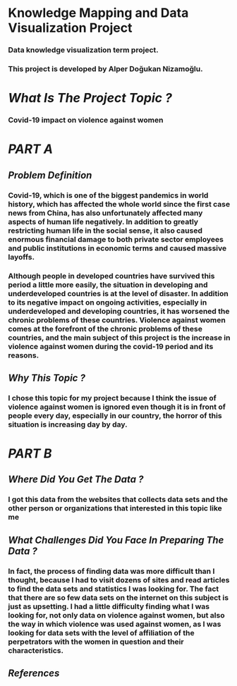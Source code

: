 # Knowledge Mapping and Data Visualization Project
### Data knowledge visualization term project.
### This project is developed by Alper Doğukan Nizamoğlu.

# *What Is The Project Topic ?*

### Covid-19 impact on violence against women

# *PART A*

## *Problem Definition*

### Covid-19, which is one of the biggest pandemics in world history, which has affected the whole world since the first case news from China, has also unfortunately affected many aspects of human life negatively. In addition to greatly restricting human life in the social sense, it also caused enormous financial damage to both private sector employees and public institutions in economic terms and caused massive layoffs. 

### Although people in developed countries have survived this period a little more easily, the situation in developing and underdeveloped countries is at the level of disaster. In addition to its negative impact on ongoing activities, especially in underdeveloped and developing countries, it has worsened the chronic problems of these countries. Violence against women comes at the forefront of the chronic problems of these countries, and the main subject of this project is the increase in violence against women during the covid-19 period and its reasons.

## *Why This Topic ?*

### I chose this topic for my project because I think the issue of violence against women is ignored even though it is in front of people every day, especially in our country, the horror of this situation is increasing day by day.

# *PART B*

## *Where Did You Get The Data ?*

### I got this data from the websites that collects data sets and the other person or organizations that interested in this topic like me 

## *What Challenges Did You Face In Preparing The Data ?*

### In fact, the process of finding data was more difficult than I thought, because I had to visit dozens of sites and read articles to find the data sets and statistics I was looking for. The fact that there are so few data sets on the internet on this subject is just as upsetting. I had a little difficulty finding what I was looking for, not only data on violence against women, but also the way in which violence was used against women, as I was looking for data sets with the level of affiliation of the perpetrators with the women in question and their characteristics.




## *References*

